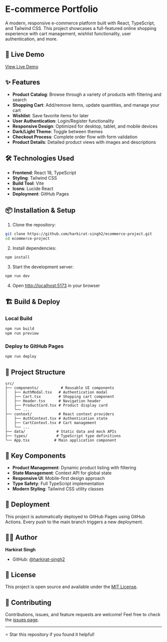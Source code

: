 # E-commerce Portfolio

A modern, responsive e-commerce platform built with React, TypeScript, and Tailwind CSS. This project showcases a full-featured online shopping experience with cart management, wishlist functionality, user authentication, and more.

## 🚀 Live Demo

[View Live Demo](https://harkirat-singh2.github.io/ecommerce-project)

## ✨ Features

- **Product Catalog**: Browse through a variety of products with filtering and search
- **Shopping Cart**: Add/remove items, update quantities, and manage your cart
- **Wishlist**: Save favorite items for later
- **User Authentication**: Login/Register functionality
- **Responsive Design**: Optimized for desktop, tablet, and mobile devices
- **Dark/Light Theme**: Toggle between themes
- **Checkout Process**: Complete order flow with form validation
- **Product Details**: Detailed product views with images and descriptions

## 🛠️ Technologies Used

- **Frontend**: React 18, TypeScript
- **Styling**: Tailwind CSS
- **Build Tool**: Vite
- **Icons**: Lucide React
- **Deployment**: GitHub Pages

## 📦 Installation & Setup

1. Clone the repository:
```bash
git clone https://github.com/harkirat-singh2/ecommerce-project.git
cd ecommerce-project
```

2. Install dependencies:
```bash
npm install
```

3. Start the development server:
```bash
npm run dev
```

4. Open [http://localhost:5173](http://localhost:5173) in your browser

## 🏗️ Build & Deploy

### Local Build
```bash
npm run build
npm run preview
```

### Deploy to GitHub Pages
```bash
npm run deploy
```

## 📁 Project Structure

```
src/
├── components/          # Reusable UI components
│   ├── AuthModal.tsx   # Authentication modal
│   ├── Cart.tsx        # Shopping cart component
│   ├── Header.tsx      # Navigation header
│   ├── ProductCard.tsx # Product display card
│   └── ...
├── context/            # React context providers
│   ├── AuthContext.tsx # Authentication state
│   ├── CartContext.tsx # Cart management
│   └── ...
├── data/              # Static data and mock APIs
├── types/             # TypeScript type definitions
└── App.tsx           # Main application component
```

## 🎨 Key Components

- **Product Management**: Dynamic product listing with filtering
- **State Management**: Context API for global state
- **Responsive UI**: Mobile-first design approach
- **Type Safety**: Full TypeScript implementation
- **Modern Styling**: Tailwind CSS utility classes

## 🚀 Deployment

This project is automatically deployed to GitHub Pages using GitHub Actions. Every push to the main branch triggers a new deployment.

## 👨‍💻 Author

**Harkirat Singh**
- GitHub: [@harkirat-singh2](https://github.com/harkirat-singh2)

## 📄 License

This project is open source and available under the [MIT License](LICENSE).

## 🤝 Contributing

Contributions, issues, and feature requests are welcome! Feel free to check the [issues page](https://github.com/harkirat-singh2/ecommerce-project/issues).

---

⭐ Star this repository if you found it helpful!